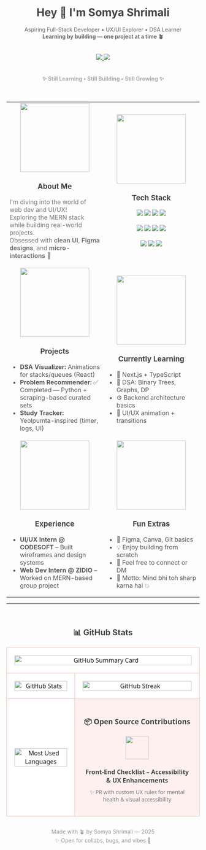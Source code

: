 <h1 align="center" style="color:#444;">Hey 👋 I'm Somya Shrimali</h1>
<p align="center" style="color:#666;">
  Aspiring Full-Stack Developer • UX/UI Explorer • DSA Learner <br/>
  <strong>Learning by building — one project at a time 🪴</strong>  
</p>

<br/>

<div align="center">
  <a href="https://www.linkedin.com/in/somya2114">
    <img src="https://img.shields.io/badge/LinkedIn-%230077B5?style=for-the-badge&logo=linkedin&logoColor=white"/>
  </a>
  <a href="mailto:somyashrimali142@gmail.com">
    <img src="https://img.shields.io/badge/Gmail-%23F4B5AC?style=for-the-badge&logo=gmail&logoColor=white"/>
  </a>
</div>

<br/>

<h4 align="center" style="color:#aaa;">✨ Still Learning • Still Building • Still Growing ✨</h4>

<br/>

<table>
  <tr>
    <td width="50%" align="center">
      <img src="https://media.giphy.com/media/kH1DBkPNyZPOk0BxrM/giphy.gif" width="180"/><br/>
      <h3 style="color:#444;">About Me</h3>
      <p align="left" style="color:#777;">
        I'm diving into the world of web dev and UI/UX!<br/>
        Exploring the MERN stack while building real-world projects.<br/>
        Obsessed with <strong>clean UI</strong>, <strong>Figma designs</strong>, and <strong>micro-interactions</strong> 🌿
      </p>
    </td>
    <td width="50%" align="center">
      <img src="https://media.giphy.com/media/iIqmM5tTjmpOB9mpbn/giphy.gif" width="180"/><br/>
      <h3 style="color:#444;">Tech Stack</h3>
      <p align="center">
        <img src="https://img.shields.io/badge/JavaScript-F7EEDD?style=for-the-badge&logo=javascript&logoColor=black"/>
        <img src="https://img.shields.io/badge/React-EFF2F1?style=for-the-badge&logo=react&logoColor=61DAFB"/>
        <img src="https://img.shields.io/badge/Node.js-DDE8C4?style=for-the-badge&logo=nodedotjs&logoColor=green"/>
        <img src="https://img.shields.io/badge/Express.js-E7D2CC?style=for-the-badge&logo=express&logoColor=black"/><br/><br/>
        <img src="https://img.shields.io/badge/MongoDB-CBE4DE?style=for-the-badge&logo=mongodb&logoColor=green"/>
        <img src="https://img.shields.io/badge/Firebase-FFE8D6?style=for-the-badge&logo=firebase&logoColor=FF9900"/>
        <img src="https://img.shields.io/badge/Python-EADBC8?style=for-the-badge&logo=python&logoColor=black"/>
        <img src="https://img.shields.io/badge/C++-D6DAC8?style=for-the-badge&logo=c%2B%2B&logoColor=white"/><br/><br/>
        <img src="https://img.shields.io/badge/Figma-FFE5E5?style=for-the-badge&logo=figma&logoColor=black"/>
        <img src="https://img.shields.io/badge/Git-FDF0D5?style=for-the-badge&logo=git&logoColor=F05032"/>
        <img src="https://img.shields.io/badge/API-EEEDE7?style=for-the-badge&logo=flask&logoColor=black"/>
      </p>
    </td>
  </tr>

  <tr>
    <td width="50%" align="center">
      <img src="https://media.giphy.com/media/MDJ9IbxxvDUQM/giphy.gif" width="180"/><br/>
      <h3 style="color:#444;">Projects</h3>
      <ul align="left" style="color:#555;">
        <li><strong>DSA Visualizer:</strong> Animations for stacks/queues (React)</li>
        <li><strong>Problem Recommender:</strong> ✅ Completed — Python + scraping-based curated sets</li>
        <li><strong>Study Tracker:</strong> Yeolpumta-inspired (timer, logs, UI)</li>
      </ul>
    </td>
    <td width="50%" align="center">
      <img src="https://media.giphy.com/media/QssGEmpkyEOhBCb7e1/giphy.gif" width="180"/><br/>
      <h3 style="color:#444;">Currently Learning</h3>
      <ul align="left" style="color:#555;">
        <li>📘 Next.js + TypeScript</li>
        <li>🧠 DSA: Binary Trees, Graphs, DP</li>
        <li>⚙ Backend architecture basics</li>
        <li>🎯 UI/UX animation + transitions</li>
      </ul>
    </td>
  </tr>

  <tr>
  <td width="50%" align="center">
    <img src="https://media.giphy.com/media/13HgwGsXF0aiGY/giphy.gif" width="180"/><br/>
    <h3 style="color:#444;">Experience</h3>
    <ul align="left" style="color:#555;">
      <li><strong>UI/UX Intern @ CODESOFT</strong> – Built wireframes and design systems</li>
      <li><strong>Web Dev Intern @ ZIDIO</strong> – Worked on MERN-based group project</li>
    </ul>
  </td>
  <td width="50%" align="center">
    <!-- ✨ Updated cute aesthetic GIF here ✨ -->
    <img src="https://media.giphy.com/media/jRf5fsn8G6YaogAWxn/giphy.gif" width="180"/><br/>
    <h3 style="color:#444;">Fun Extras</h3>
    <ul align="left" style="color:#555;">
      <li>🌷 Figma, Canva, Git basics</li>
      <li>💡 Enjoy building from scratch</li>
      <li>🤝 Feel free to connect or DM</li>
      <li>🧩 Motto: Mind bhi toh sharp karna hai 💥</li>
    </ul>
  </td>
</tr>

</table>

---
<br/>

<!-- 📊 GitHub Stats (Bento Grid Style) -->
<h2 align="center" style="color:#444;">📊 GitHub Stats</h2>

<!-- Bento Grid Table -->
<table align="center" width="100%" style="table-layout:fixed; border-spacing:20px; font-family:Segoe UI, sans-serif;">

  <!-- Row 1: Profile Summary -->
  <tr>
    <td colspan="2" style="background:#ffffff; border: 1px solid #f4b5ac; border-radius: 15px; padding: 20px;" align="center">
      <img src="https://github-profile-summary-cards.vercel.app/api/cards/profile-details?username=younie07&theme=github" alt="GitHub Summary Card" width="100%">
    </td>
  </tr>

  <!-- Row 2: Stats + Streak -->
  <tr>
    <td style="background:#ffffff; border: 1px solid #f4b5ac; border-radius: 15px; padding: 20px;" align="center">
      <img src="https://github-readme-stats.vercel.app/api?username=younie07&show_icons=true&count_private=true&hide_title=false&hide_rank=false&theme=default&title_color=F4B5AC&icon_color=F4B5AC&text_color=444444&bg_color=FFFFFF" alt="GitHub Stats" width="100%">
    </td>
    <td style="background:#ffffff; border: 1px solid #f4b5ac; border-radius: 15px; padding: 20px;" align="center">
      <img src="https://github-readme-streak-stats.herokuapp.com?user=younie07&theme=default&hide_border=false&ring=F4B5AC&fire=F4B5AC&currStreakLabel=F4B5AC&sideLabels=666666&dates=999999" alt="GitHub Streak" width="100%">
    </td>
  </tr>

  <!-- Row 3: Languages + Contribution side-by-side -->
  <tr>
    <!-- Most Used Languages -->
    <td style="background:#ffffff; border: 1px solid #f4b5ac; border-radius: 15px; padding: 20px;" align="center">
      <img src="https://github-readme-stats.vercel.app/api/top-langs/?username=younie07&layout=compact&theme=default&title_color=F4B5AC&text_color=444444&bg_color=FFFFFF" alt="Most Used Languages" width="100%">
    </td>
 <!-- Open Source Contributions -->
    <td style="background:#fff0f0; border: 1px solid #f4b5ac; border-radius: 15px; padding: 20px;" align="center">
      <h3 style="color:#444;">📦 Open Source Contributions</h3>
      <img src="https://media.giphy.com/media/f9k1tV7HyORcngKF8v/giphy.gif" width="60" /><br/><br/>
      <a href="https://github.com/thedaviddias/Front-End-Checklist/pull/1031" target="_blank" style="text-decoration: none; color: #444; font-weight: bold; font-size: 16px;">
        Front-End Checklist – Accessibility & UX Enhancements
      </a>
      <p style="color:#777; font-size: 14px; margin-top: 10px;">
        ✨ PR with custom UX rules for mental health & visual accessibility
      </p>
    </td>
  </tr>

</table>

<!-- Footer -->
<p align="center" style="color:#999; font-size: 14px; margin-top: 30px;">
  Made with 🪴 by Somya Shrimali — 2025 <br/>
  ✨ Open for collabs, bugs, and vibes 💌
</p>

